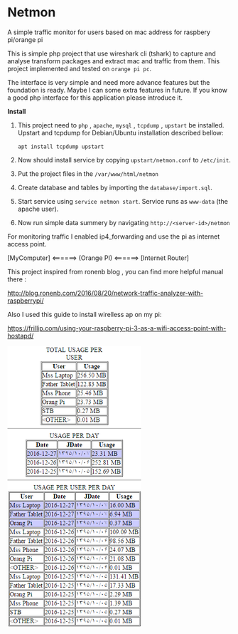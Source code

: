 
# Netmon
A simple traffic monitor for users based on mac address for raspbery pi/orange pi

This is simple php project that use wireshark cli (tshark) to capture and analyse transform packages and extract mac and traffic from them. This project implemented and tested on `orange pi pc`.

The interface is very simple and need more advance features but the foundation is ready. Maybe I can some extra features in future.
If you know a good php interface for this application please introduce it.

**Install**

 1. This project need to `php` , `apache`, `mysql` , `tcpdump` , `upstart` be installed.
Upstart and tcpdump for Debian/Ubuntu installation described bellow:

        apt install tcpdump upstart


 2. Now should install service by copying `upstart/netmon.conf` to `/etc/init`.

 3. Put the project files in the `/var/www/html/netmon` 
 
 4. Create  database and tables by importing the `database/import.sql`.

 5. Start service using `service netmon start`. Service runs as
    `www-data` (the apache user).

 6. Now run simple data summery by navigating
    `http://<server-id>/netmon`



For monitoring traffic I enabled ip4_forwarding and use the pi as internet access point. 

[MyComputer] <======> (Orange PI) <======> [Internet Router]

This project inspired from ronenb blog , you can find more helpful manual there :

http://blog.ronenb.com/2016/08/20/network-traffic-analyzer-with-raspberrypi/

Also I used this guide to install wirelless ap on my pi:

https://frillip.com/using-your-raspberry-pi-3-as-a-wifi-access-point-with-hostapd/

![enter image description here](previews/1.png)
